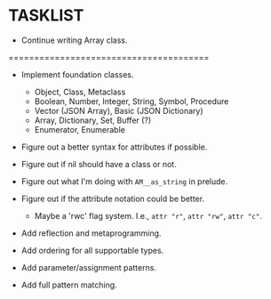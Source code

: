 # TASKLIST #

- Continue writing Array class.

=======================================

- Implement foundation classes.
  * Object, Class, Metaclass
  * Boolean, Number, Integer, String, Symbol, Procedure
  * Vector (JSON Array), Basic (JSON Dictionary)
  * Array, Dictionary, Set, Buffer (?)
  * Enumerator, Enumerable

- Figure out a better syntax for attributes if possible.
- Figure out if nil should have a class or not.
- Figure out what I'm doing with `AM__as_string` in prelude.
- Figure out if the attribute notation could be better.
  * Maybe a 'rwc' flag system. I.e., `attr "r"`, `attr "rw"`, `attr "c"`.

- Add reflection and metaprogramming.
- Add ordering for all supportable types.
- Add parameter/assignment patterns.
- Add full pattern matching.
